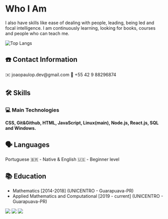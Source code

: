 
<h1>Who I Am</h1> 
<p> 
  I also have skills like ease of dealing with people, leading, being led and focal intelligence. I am continuously learning, looking for books, courses and people who can teach me.
</p>

![Top Langs](https://github-readme-stats.sabesansathananthan.vercel.app/api/top-langs/?username=JoaoPauloPereirax&amp;layout=compact&amp;theme=tokyonight)

<h2>☎️ Contact Information</h2> 

<p>✉️ joaopaulop.dev@gmail.com       📱 +55 42 9 88296874</p>

<h2>🛠 Skills</h2> 

<h3>💻 Main Technologies</h3>
<p>
  <strong>CSS, Git&Github, HTML, JavaScript, Linux(main), Node.js,   React.js, SQL and Windows.</strong>
</p>



<h2>🗣 Languages</h2>

<p>Portuguese 🇧🇷 - Native & English 🇺🇸 - Beginner level</p>

<h2>📚 Education</h2>

<p>
  <ul>
    <li>
      Mathematics [2014-2018] (UNICENTRO - Guarapuava-PR)
    </li>
    <li>
      Applied Mathematics and Computational [2019 - current] (UNICENTRO - Guarapuava-PR)
    </li>
  </ul>
</p>



<p align="left">
  <a href="https://www.instagram.com/joaopaulopereirax/" alt="Instagram">
  <img src="https://img.shields.io/badge/-Instagram-DF0174?style=for-the-badge&logo=instagram&logoColor=white&link=https://www.instagram.com/joaopaulopereirax/"/></a>
  
  <a href="https://www.linkedin.com/in/jo%C3%A3o-paulo-pereira-7615591a6/" alt="Linkedin">
  <img src="https://img.shields.io/badge/-Linkedin-0e76a8?style=for-the-badge&logo=Linkedin&logoColor=white&link=https://www.linkedin.com/in/jo%C3%A3o-paulo-pereira-7615591a6/" /></a>

  

  <a href="https://www.facebook.com/joaopaulo.pho/" alt="Facebook">
  <img src="https://img.shields.io/badge/-Facebook-3b5998?style=for-the-badge&logo=facebook&logoColor=white&link=https://www.facebook.com/joaopaulo.pho/"/></a>
</p>  
